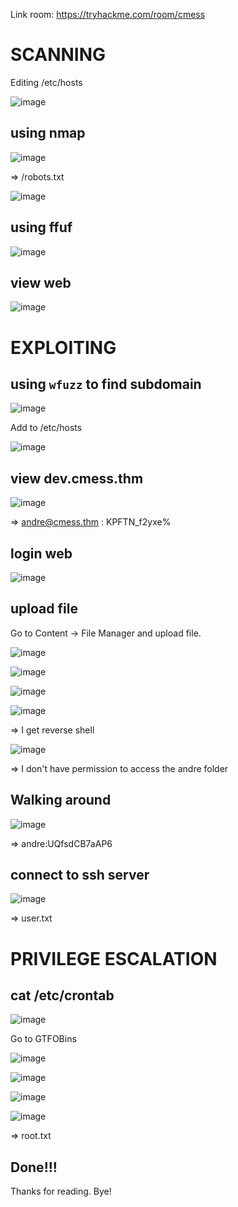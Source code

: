 Link room: https://tryhackme.com/room/cmess
# SCANNING
Editing /etc/hosts

![image](https://github.com/nguyenngocdung18/tryhackme/assets/134156226/0907f1e1-e891-4f2a-8887-a92062b2a701)

## using nmap
![image](https://github.com/nguyenngocdung18/tryhackme/assets/134156226/5a4d9d2b-d1a9-4cf8-bf66-12bd49c30225)

=> /robots.txt

![image](https://github.com/nguyenngocdung18/tryhackme/assets/134156226/1d0358fa-1f4a-4568-bd3b-edcf2bf68e85)

## using ffuf

![image](https://github.com/nguyenngocdung18/tryhackme/assets/134156226/6f745b7e-414e-4c17-b2c1-f71e7e00bc4c)

## view web
![image](https://github.com/nguyenngocdung18/tryhackme/assets/134156226/8fb8a39f-35d4-4487-85e2-609496a5b44e)

# EXPLOITING
## using ```wfuzz``` to find subdomain
![image](https://github.com/nguyenngocdung18/tryhackme/assets/134156226/6c1bfb5a-4084-4b85-b215-3ddca806d21d)

Add to /etc/hosts

![image](https://github.com/nguyenngocdung18/tryhackme/assets/134156226/ece84089-9f34-4c3d-8350-62ec6aa8bbb8)

## view dev.cmess.thm

![image](https://github.com/nguyenngocdung18/tryhackme/assets/134156226/c6da2bc3-12ad-42e5-a037-36d3240a2bcf)

=> andre@cmess.thm : KPFTN_f2yxe% 

## login web
![image](https://github.com/nguyenngocdung18/tryhackme/assets/134156226/adf7410b-7a73-4805-bed9-a9901083a670)

## upload file
Go to Content -> File Manager and upload file.

![image](https://github.com/nguyenngocdung18/tryhackme/assets/134156226/e5b36792-cdb2-4b5e-b62f-47e5ef69f7f9)

![image](https://github.com/nguyenngocdung18/tryhackme/assets/134156226/25e812de-d736-4b51-b445-da482e7207d1)

![image](https://github.com/nguyenngocdung18/tryhackme/assets/134156226/b680e2f5-7524-47f3-8afa-117f2de7f0fc)

![image](https://github.com/nguyenngocdung18/tryhackme/assets/134156226/bb95509f-f297-4f8e-9530-15f064d40f3a)

=> I get reverse shell

![image](https://github.com/nguyenngocdung18/tryhackme/assets/134156226/d3802057-48cb-40ba-9bb4-2517104f4561)

=> I don't have permission to access the andre folder
## Walking around
![image](https://github.com/nguyenngocdung18/tryhackme/assets/134156226/b1d8fa91-9436-4113-852d-1a2a13b9d546)

=> andre:UQfsdCB7aAP6

## connect to ssh server
![image](https://github.com/nguyenngocdung18/tryhackme/assets/134156226/7c58ca93-91dd-439f-a5c9-5e64207045d0)

=> user.txt
# PRIVILEGE ESCALATION
## cat /etc/crontab
![image](https://github.com/nguyenngocdung18/tryhackme/assets/134156226/e523b239-7b6e-4b7a-8e53-f40e213c2e1e)

Go to GTFOBins

![image](https://github.com/nguyenngocdung18/tryhackme/assets/134156226/591fbc0e-71c5-48c1-9164-eb9cd481d2a2)

![image](https://github.com/nguyenngocdung18/tryhackme/assets/134156226/31d656ea-e61c-4675-952f-9bdf485e8afb)

![image](https://github.com/nguyenngocdung18/tryhackme/assets/134156226/4e1fa59a-8ca3-4374-ba99-f0710c06289c)

![image](https://github.com/nguyenngocdung18/tryhackme/assets/134156226/67970ec7-ac39-49ef-90ec-787d04bf6968)

=> root.txt
## Done!!!
Thanks for reading. Bye!
